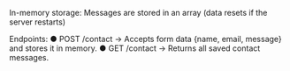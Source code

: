 In-memory storage: Messages are stored in an array (data resets if the server restarts)

Endpoints:
● POST /contact → Accepts form data {name, email, message} and stores it in memory.
● GET /contact → Returns all saved contact messages.
